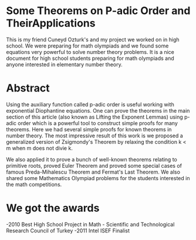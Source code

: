 # Some Theorems on P-adic Order and TheirApplications
This is my friend Cuneyd Ozturk's and my project we worked on in high school. We were preparing for math olympiads and we found some equations very powerful to solve number theory problems. It is a nice document for high school students preparing for math olympiads and anyone interested in elementary number theory.

# Abstract

Using the auxiliary function called p-adic order is useful working with exponential Diophantine equations. One can prove the theorems in the main section of this article (also known as Lifting the Exponent Lemmas) using p-adic order which is a powerful tool to construct simple proofs for many theorems. Here we had several simple proofs for known theorems in number theory. The most impressive result of this work is we proposed a generalized version of Zsigmondy's Theorem by relaxing the condition k < m when m does not divie k. 


We also applied it to prove a bunch of well-known theorems relating to primitive roots, proved Euler Theorem and proved some special cases of famous Preda-Mihalescu Theorem and Fermat's Last Theorem. We also shared some Mathematics Olympiad problems for the students interested in the math competitions.

# We got the awards
-2010 Best High School Project in Math - Scientific and Technological Research Council of Turkey
-2011 Intel ISEF Finalist
